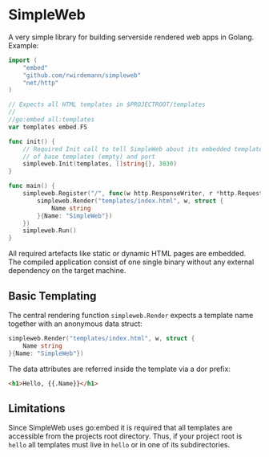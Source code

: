 # SimpleWeb

A very simple library for building serverside rendered web apps in Golang.
Example:

```go
import (
    "embed"
    "github.com/rwirdemann/simpleweb"
    "net/http"
)

// Expects all HTML templates in $PROJECTROOT/templates
//
//go:embed all:templates
var templates embed.FS

func init() {
    // Required Init call to tell SimpleWeb about its embedded templates, list 
    // of base templates (empty) and port
    simpleweb.Init(templates, []string{}, 3030)
}

func main() {
    simpleweb.Register("/", func(w http.ResponseWriter, r *http.Request) {
        simpleweb.Render("templates/index.html", w, struct {
            Name string
        }{Name: "SimpleWeb"})
    })
    simpleweb.Run()
}
```

All required artefacts like static or dynamic HTML pages are embedded. The
compiled application consist of one single binary without any external
dependency on the target machine.

## Basic Templating

The central rendering function `simpleweb.Render` expects a template name
together with an anonymous data struct:

```go
simpleweb.Render("templates/index.html", w, struct {
    Name string
}{Name: "SimpleWeb"})
```

The data attributes are referred inside the template via a dor prefix:

```html
<h1>Hello, {{.Name}}</h1>
```

## Limitations

Since SimpleWeb uses go:embed it is required that all templates are accessible
from the projects root directory. Thus, if your project root is `hello` all
templates must live in `hello` or in one of its subdirectories.